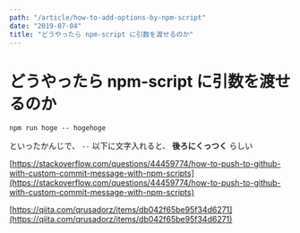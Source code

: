 ```yaml
---
path: "/article/how-to-add-options-by-npm-script"
date: "2019-07-04"
title: "どうやったら npm-script に引数を渡せるのか"
---
```


# どうやったら npm-script に引数を渡せるのか

```
npm run hoge -- hogehoge
```

といったかんじで、 `--` 以下に文字入れると、 **後ろにくっつく** らしい

[https://stackoverflow.com/questions/44459774/how-to-push-to-github-with-custom-commit-message-with-npm-scripts](https://stackoverflow.com/questions/44459774/how-to-push-to-github-with-custom-commit-message-with-npm-scripts)

[https://qiita.com/qrusadorz/items/db042f65be95f34d6271](https://qiita.com/qrusadorz/items/db042f65be95f34d6271)
